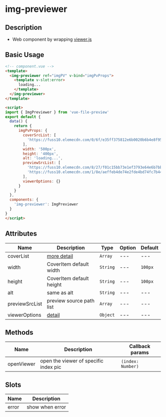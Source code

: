 # img-previewer

## Description

- Web component by wrapping [viewer.js](https://github.com/fengyuanchen/viewerjs)

## Basic Usage

<!-- prettier-ignore -->
```html
<!-- component.vue -->
<template>
  <img-previewer ref="imgPV" v-bind="imgPvProps">
    <template v-slot:error>
      loading...
    </template>
  </img-previewer>
</template>

<script>
import { ImgPreviewer } from 'vue-file-preview'
export default {
  data() {
    return {
      imgPvProps: {
        coverSrcList: [
          'https://fuss10.elemecdn.com/0/6f/e35ff375812e6b0020b6b4e8f9583jpeg.jpeg'
        ],
        width: '500px',
        height: '400px',
        alt: 'loading...',
        previewSrcList: [
          'https://fuss10.elemecdn.com/8/27/f01c15bb73e1ef3793e64e6b7bbccjpeg.jpeg',
          'https://fuss10.elemecdn.com/1/8e/aeffeb4de74e2fde4bd74fc7b4486jpeg.jpeg'
        ],
        viewerOptions: {}
      }
    }
  },
  components: {
    'img-previewer': ImgPreviewer
  }
}
</script>
```

## Attributes

<!-- prettier-ignore -->
| Name     | Description         | Type   | Option | Default |
| -------- | ------------ | ------ | ------ | ------ |
| coverList | [more detail](/chapter/img-previewer/CoverList.md) | `Array` | ---    | ---    |
| width    | CoverItem default width | `String` | ---    | `100px`  |
| height   | CoverItem default height | `String` | ---    | `100px`  |
| alt      | same as alt   | `String` | ---    | ---    |
| previewSrcList | preview source path list | `Array` | --- | --- |
| viewerOptions | [detail](https://github.com/fengyuanchen/viewerjs#options) | `Object` | --- | --- |

## Methods

| Name       | Description                           | Callback params   |
| ---------- | ------------------------------------- | ----------------- |
| openViewer | open the viewer of specific index pic | `(index: Number)` |

## Slots

| Name  | Description     |
| ----- | --------------- |
| error | show when error |
